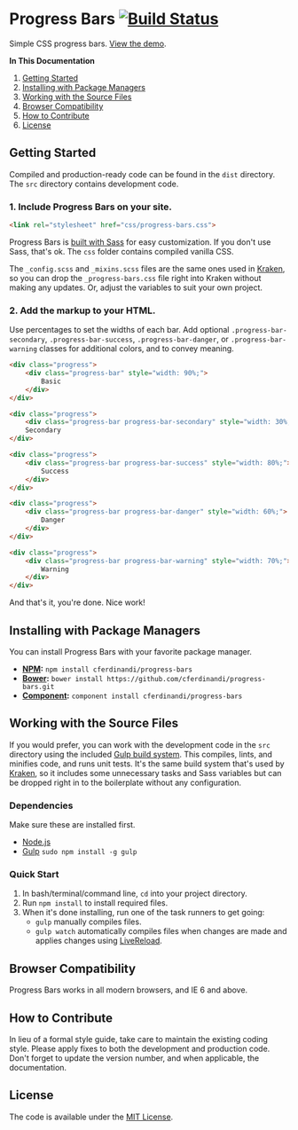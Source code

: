 # Progress Bars [![Build Status](https://travis-ci.org/cferdinandi/progress-bars.svg)](https://travis-ci.org/cferdinandi/progress-bars)
Simple CSS progress bars. [View the demo](http://cferdinandi.github.io/progress-bars/).

**In This Documentation**

1. [Getting Started](#getting-started)
2. [Installing with Package Managers](#installing-with-package-managers)
3. [Working with the Source Files](#working-with-the-source-files)
4. [Browser Compatibility](#browser-compatibility)
5. [How to Contribute](#how-to-contribute)
6. [License](#license)



## Getting Started

Compiled and production-ready code can be found in the `dist` directory. The `src` directory contains development code.

### 1. Include Progress Bars on your site.

```html
<link rel="stylesheet" href="css/progress-bars.css">
```

Progress Bars is [built with Sass](http://sass-lang.com/) for easy customization. If you don't use Sass, that's ok. The `css` folder contains compiled vanilla CSS.

The `_config.scss` and `_mixins.scss` files are the same ones used in [Kraken](http://cferdinandi.github.io/kraken/), so you can drop the `_progress-bars.css` file right into Kraken without making any updates. Or, adjust the variables to suit your own project.

### 2. Add the markup to your HTML.

Use percentages to set the widths of each bar. Add optional `.progress-bar-secondary`, `.progress-bar-success`, `.progress-bar-danger`, or `.progress-bar-warning` classes for additional colors, and to convey meaning.

```html
<div class="progress">
	<div class="progress-bar" style="width: 90%;">
		Basic
	</div>
</div>

<div class="progress">
	<div class="progress-bar progress-bar-secondary" style="width: 30%;"></div>
	Secondary
</div>

<div class="progress">
	<div class="progress-bar progress-bar-success" style="width: 80%;">
		Success
	</div>
</div>

<div class="progress">
	<div class="progress-bar progress-bar-danger" style="width: 60%;">
		Danger
	</div>
</div>

<div class="progress">
	<div class="progress-bar progress-bar-warning" style="width: 70%;">
		Warning
	</div>
</div>
```

And that's it, you're done. Nice work!



## Installing with Package Managers

You can install Progress Bars with your favorite package manager.

* **[NPM](https://www.npmjs.org/):** `npm install cferdinandi/progress-bars`
* **[Bower](http://bower.io/):** `bower install https://github.com/cferdinandi/progress-bars.git`
* **[Component](http://component.io/):** `component install cferdinandi/progress-bars`



## Working with the Source Files

If you would prefer, you can work with the development code in the `src` directory using the included [Gulp build system](http://gulpjs.com/). This compiles, lints, and minifies code, and runs unit tests. It's the same build system that's used by [Kraken](http://cferdinandi.github.io/kraken/), so it includes some unnecessary tasks and Sass variables but can be dropped right in to the boilerplate without any configuration.

### Dependencies
Make sure these are installed first.

* [Node.js](http://nodejs.org)
* [Gulp](http://gulpjs.com) `sudo npm install -g gulp`

### Quick Start

1. In bash/terminal/command line, `cd` into your project directory.
2. Run `npm install` to install required files.
3. When it's done installing, run one of the task runners to get going:
	* `gulp` manually compiles files.
	* `gulp watch` automatically compiles files when changes are made and applies changes using [LiveReload](http://livereload.com/).



## Browser Compatibility

Progress Bars works in all modern browsers, and IE 6 and above.



## How to Contribute

In lieu of a formal style guide, take care to maintain the existing coding style. Please apply fixes to both the development and production code. Don't forget to update the version number, and when applicable, the documentation.



## License

The code is available under the [MIT License](LICENSE.md).